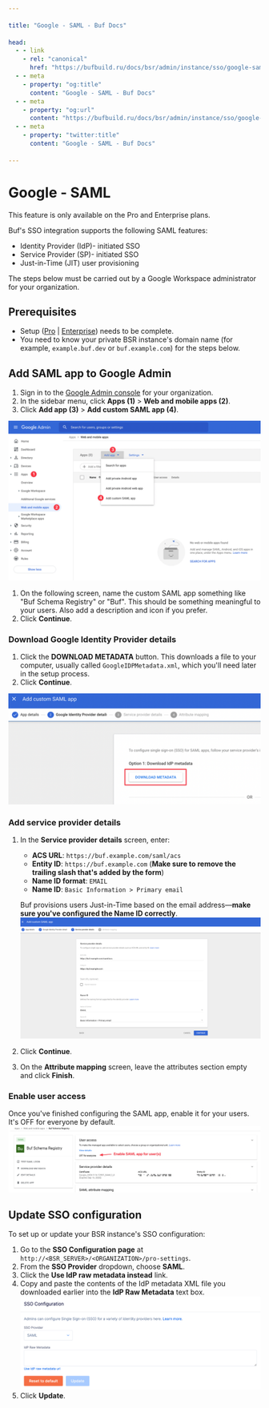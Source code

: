 ```yaml
---

title: "Google - SAML - Buf Docs"

head:
  - - link
    - rel: "canonical"
      href: "https://bufbuild.ru/docs/bsr/admin/instance/sso/google-saml/"
  - - meta
    - property: "og:title"
      content: "Google - SAML - Buf Docs"
  - - meta
    - property: "og:url"
      content: "https://bufbuild.ru/docs/bsr/admin/instance/sso/google-saml/"
  - - meta
    - property: "twitter:title"
      content: "Google - SAML - Buf Docs"

---
```


# Google - SAML

This feature is only available on the Pro and Enterprise plans.

Buf's SSO integration supports the following SAML features:

- Identity Provider (IdP)- initiated SSO
- Service Provider (SP)- initiated SSO
- Just-in-Time (JIT) user provisioning

The steps below must be carried out by a Google Workspace administrator for your organization.

## Prerequisites

- Setup ([Pro](../../setup-pro/) | [Enterprise](../../setup-enterprise/)) needs to be complete.
- You need to know your private BSR instance's domain name (for example, `example.buf.dev` or `buf.example.com`) for the steps below.

## Add SAML app to Google Admin

1.  Sign in to the [Google Admin console](https://admin.google.com) for your organization.
2.  In the sidebar menu, click **Apps (1)** > **Web and mobile apps (2)**.
3.  Click **Add app (3)** > **Add custom SAML app (4)**.

![Google - Add SAML app in Admin panel](../../../../../images/bsr/sso/google-add-saml-app.png)

1.  On the following screen, name the custom SAML app something like "Buf Schema Registry" or "Buf". This should be something meaningful to your users. Also add a description and icon if you prefer.
2.  Click **Continue**.

### Download Google Identity Provider details

1.  Click the **DOWNLOAD METADATA** button. This downloads a file to your computer, usually called `GoogleIDPMetadata.xml`, which you'll need later in the setup process.
2.  Click **Continue**.

![Google - Download metadata](../../../../../images/bsr/sso/google-download-saml.png)

### Add service provider details

1.  In the **Service provider details** screen, enter:

    - **ACS URL**: `https://buf.example.com/saml/acs`
    - **Entity ID**: `https://buf.example.com` (**Make sure to remove the trailing slash that's added by the form**)
    - **Name ID format**: `EMAIL`
    - **Name ID**: `Basic Information > Primary email`

    Buf provisions users Just-in-Time based on the email address—**make sure you've configured the Name ID correctly**.![Google - Service Provider details](../../../../../images/bsr/sso/google-sp.png)

2.  Click **Continue**.
3.  On the **Attribute mapping** screen, leave the attributes section empty and click **Finish**.

### Enable user access

Once you've finished configuring the SAML app, enable it for your users. It's OFF for everyone by default.![Google - Enable SAML for users](../../../../../images/bsr/sso/google-saml-enable.png)

## Update SSO configuration

To set up or update your BSR instance's SSO configuration:

1.  Go to the **SSO Configuration page** at `http://<BSR_SERVER>/<ORGANIZATION>/pro-settings`.
2.  From the **SSO Provider** dropdown, choose **SAML**.
3.  Click the **Use IdP raw metadata instead** link.
4.  Copy and paste the contents of the IdP metadata XML file you downloaded earlier into the **IdP Raw Metadata** text box.![IdP metadata text entry box](../../../../../images/bsr/sso/google-saml-idp.png)
5.  Click **Update**.
